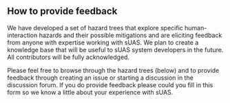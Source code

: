 ## How to provide feedback

We have developed a set of hazard trees that explore specific human-interaction hazards and their possible mitigations and are eliciting feedback from anyone with expertise working with sUAS. We plan to create a knowledge base that will be useful to sUAS system developers in the future.  All contributors will be fully acknowledged.

Please feel free to browse through the hazard trees (below) and to provide feedback through creating an issue or starting a discussion in the discussion forum.  If you do provide feedback please could you fill in this form so we know a little about your experience with sUAS.




